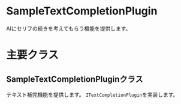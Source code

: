 ﻿# SampleTextCompletionPlugin
AIにセリフの続きを考えてもらう機能を提供します。

# 主要クラス
## SampleTextCompletionPluginクラス
テキスト補完機能を提供します。
`ITextCompletionPlugin`を実装します。
